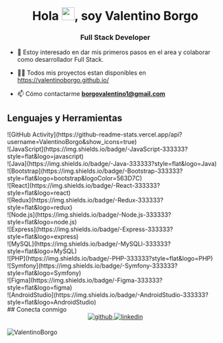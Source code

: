 <h1 align="center">Hola <img src="https://raw.githubusercontent.com/iampavangandhi/iampavangandhi/master/gifs/Hi.gif" width="30px">, soy Valentino Borgo</h1>
<h3 align="center">Full Stack Developer</h3>

- 🔭 Estoy interesado en dar mis primeros pasos en el area y colaborar como desarrollador Full Stack.

- 👨‍💻 Todos mis proyectos estan disponibles en https://valentinoborgo.github.io/

- 📫 Cómo contactarme **borgovalentino1@gmail.com**

## Lenguajes y Herramientas
<div>
 <aside>
  ![GitHub Activity](https://github-readme-stats.vercel.app/api?username=ValentinoBorgo&show_icons=true)
 </aside>
![JavaScript](https://img.shields.io/badge/-JavaScript-333333?style=flat&logo=javascript) </br>
 ![Java](https://img.shields.io/badge/-Java-333333?style=flat&logo=Java) </br>
 ![Bootstrap](https://img.shields.io/badge/-Bootstrap-333333?style=flat&logo=bootstrap&logoColor=563D7C) </br>
 ![React](https://img.shields.io/badge/-React-333333?style=flat&logo=react) </br>
 ![Redux](https://img.shields.io/badge/-Redux-333333?style=flat&logo=redux) </br>
 ![Node.js](https://img.shields.io/badge/-Node.js-333333?style=flat&logo=node.js) </br> 
 ![Express](https://img.shields.io/badge/-Express-333333?style=flat&logo=express) </br> 
 ![MySQL](https://img.shields.io/badge/-MySQLl-333333?style=flat&logo=MySQL) </br>
 ![PHP](https://img.shields.io/badge/-PHP-333333?style=flat&logo=PHP) </br>
 ![Symfony](https://img.shields.io/badge/-Symfony-333333?style=flat&logo=Symfony) </br>
 ![Figma](https://img.shields.io/badge/-Figma-333333?style=flat&logo=figma)</br>
 ![AndroidStudio](https://img.shields.io/badge/-AndroidStudio-333333?style=flat&logo=AndroidStudio)</br>
</div>
## Conecta conmigo 
<div align="center">
<a href="https://github.com/ValentinoBorgo" target="_blank">
<img src=https://img.shields.io/badge/github-%2324292e.svg?&style=for-the-badge&logo=github&logoColor=white alt=github style="margin-bottom: 5px;" />
</a>
<a href="https://www.linkedin.com/in/valentino-borgo-a185b2258/" target="_blank">
<img src=https://img.shields.io/badge/linkedin-%231E77B5.svg?&style=for-the-badge&logo=linkedin&logoColor=white alt=linkedin style="margin-bottom: 5px;" />
</a>
</div>

<p align="left"> <img src="https://komarev.com/ghpvc/?username=ValentinoBorgo&label=Profile%20views&color=0e75b6&style=flat" alt="ValentinoBorgo" /> </p>
